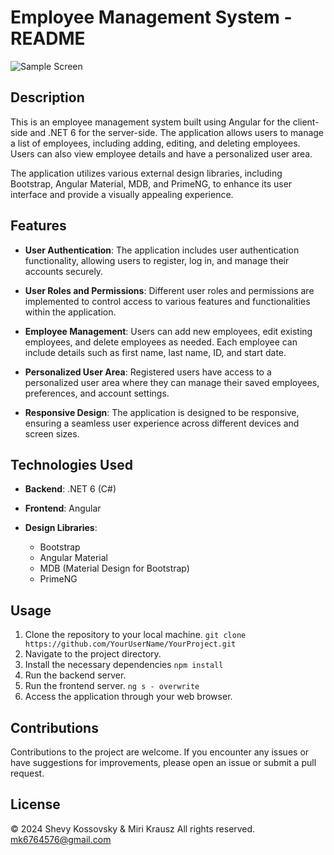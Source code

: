 # Employee Management System - README

![Sample Screen](./employees-project/employee_client/src/assets/images/screenshot.png)

## Description

This is an employee management system built using Angular for the client-side and .NET 6 for the server-side. The application allows users to manage a list of employees, including adding, editing, and deleting employees. Users can also view employee details and have a personalized user area.

The application utilizes various external design libraries, including Bootstrap, Angular Material, MDB, and PrimeNG, to enhance its user interface and provide a visually appealing experience.

## Features

- **User Authentication**: The application includes user authentication functionality, allowing users to register, log in, and manage their accounts securely.
  
- **User Roles and Permissions**: Different user roles and permissions are implemented to control access to various features and functionalities within the application.

- **Employee Management**: Users can add new employees, edit existing employees, and delete employees as needed. Each employee can include details such as first name, last name, ID, and start date.

- **Personalized User Area**: Registered users have access to a personalized user area where they can manage their saved employees, preferences, and account settings.

- **Responsive Design**: The application is designed to be responsive, ensuring a seamless user experience across different devices and screen sizes.

## Technologies Used

- **Backend**: .NET 6 (C#)
  
- **Frontend**: Angular
  
- **Design Libraries**:
  - Bootstrap
  - Angular Material
  - MDB (Material Design for Bootstrap)
  - PrimeNG

## Usage

1. Clone the repository to your local machine.
```git clone https://github.com/YourUserName/YourProject.git```
2. Navigate to the project directory.
3. Install the necessary dependencies
```npm install```
4. Run the backend server.
5. Run the frontend server.
```ng s - overwrite```     
6. Access the application through your web browser.

## Contributions

Contributions to the project are welcome. If you encounter any issues or have suggestions for improvements, please open an issue or submit a pull request.

## License
© 2024 Shevy Kossovsky & Miri Krausz All rights reserved. mk6764576@gmail.com
